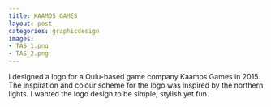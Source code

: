 ```yaml
---
title: KAAMOS GAMES
layout: post
categories: graphicdesign
images:
- TAS_1.png
- TAS_2.png
---
```


I designed a logo for a Oulu-based game company Kaamos Games in 2015. The inspiration and colour scheme for the logo was inspired by the northern lights. I wanted the logo design to be simple, stylish yet fun.
